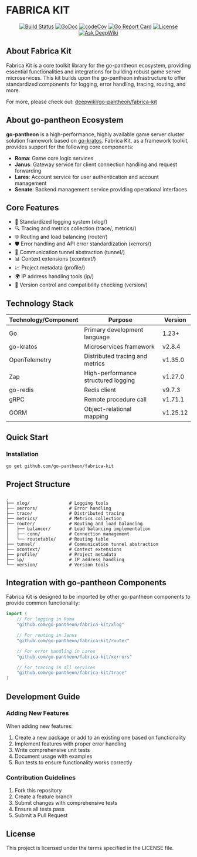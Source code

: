 <p align="center">
<h1 class="logo">FABRICA KIT</h1>
</p>

<p align="center">
<a href="https://github.com/go-pantheon/fabrica-kit/actions"><img src="https://github.com/go-pantheon/fabrica-kit/workflows/Go/badge.svg" alt="Build Status"></a>
<a href="https://pkg.go.dev/github.com/go-pantheon/fabrica-kit"><img src="https://pkg.go.dev/badge/github.com/go-pantheon/fabrica-kit/v2" alt="GoDoc"></a>
<a href="https://codecov.io/gh/go-pantheon/fabrica-kit"><img src="https://codecov.io/gh/go-pantheon/fabrica-kit/master/graph/badge.svg" alt="codeCov"></a>
<a href="https://goreportcard.com/report/github.com/go-pantheon/fabrica-kit"><img src="https://goreportcard.com/badge/github.com/go-pantheon/fabrica-kit" alt="Go Report Card"></a>
<a href="https://github.com/go-pantheon/fabrica-kit/blob/main/LICENSE"><img src="https://img.shields.io/github/license/go-pantheon/fabrica-kit" alt="License"></a>
<a href="https://deepwiki.com/go-pantheon/fabrica-kit"><img src="https://deepwiki.com/badge.svg" alt="Ask DeepWiki"></a>
</p>

## About Fabrica Kit

Fabrica Kit is a core toolkit library for the go-pantheon ecosystem, providing essential functionalities and integrations for building robust game server microservices. This kit builds upon the go-pantheon infrastructure to offer standardized components for logging, error handling, tracing, routing, and more.

For more, please check out: [deepwiki/go-pantheon/fabrica-kit](https://deepwiki.com/go-pantheon/fabrica-kit)

## About go-pantheon Ecosystem

**go-pantheon** is a high-performance, highly available game server cluster solution framework based on [go-kratos](https://github.com/go-kratos/kratos). Fabrica Kit, as a framework toolkit, provides support for the following core components:

- **Roma**: Game core logic services
- **Janus**: Gateway service for client connection handling and request forwarding
- **Lares**: Account service for user authentication and account management
- **Senate**: Backend management service providing operational interfaces

## Core Features

- 📝 Standardized logging system (xlog/)
- 🔍 Tracing and metrics collection (trace/, metrics/)
- 🌐 Routing and load balancing (router/)
- 🛡️ Error handling and API error standardization (xerrors/)
- 🔄 Communication tunnel abstraction (tunnel/)
- 📊 Context extensions (xcontext/)
- 📈 Project metadata (profile/)
- 🌍 IP address handling tools (ip/)
- 🔢 Version control and compatibility checking (version/)

## Technology Stack

| Technology/Component | Purpose                             | Version  |
| -------------------- | ----------------------------------- | -------- |
| Go                   | Primary development language        | 1.23+    |
| go-kratos            | Microservices framework             | v2.8.4   |
| OpenTelemetry        | Distributed tracing and metrics     | v1.35.0  |
| Zap                  | High-performance structured logging | v1.27.0  |
| go-redis             | Redis client                        | v9.7.3   |
| gRPC                 | Remote procedure call               | v1.71.1  |
| GORM                 | Object-relational mapping           | v1.25.12 |

## Quick Start

### Installation

```bash
go get github.com/go-pantheon/fabrica-kit
```

## Project Structure

```
.
├── xlog/               # Logging tools
├── xerrors/            # Error handling
├── trace/              # Distributed tracing
├── metrics/            # Metrics collection
├── router/             # Routing and load balancing
│   ├── balancer/       # Load balancing implementation
│   ├── conn/           # Connection management
│   └── routetable/     # Routing table
├── tunnel/             # Communication tunnel abstraction
├── xcontext/           # Context extensions
├── profile/            # Project metadata
├── ip/                 # IP address handling
└── version/            # Version tools
```

## Integration with go-pantheon Components

Fabrica Kit is designed to be imported by other go-pantheon components to provide common functionality:

```go
import (
    // For logging in Roma
    "github.com/go-pantheon/fabrica-kit/xlog"

    // For routing in Janus
    "github.com/go-pantheon/fabrica-kit/router"

    // For error handling in Lares
    "github.com/go-pantheon/fabrica-kit/xerrors"

    // For tracing in all services
    "github.com/go-pantheon/fabrica-kit/trace"
)
```

## Development Guide

### Adding New Features

When adding new features:

1. Create a new package or add to an existing one based on functionality
2. Implement features with proper error handling
3. Write comprehensive unit tests
4. Document usage with examples
5. Run tests to ensure functionality works correctly

### Contribution Guidelines

1. Fork this repository
2. Create a feature branch
3. Submit changes with comprehensive tests
4. Ensure all tests pass
5. Submit a Pull Request

## License

This project is licensed under the terms specified in the LICENSE file.
